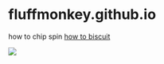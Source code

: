 # fluffmonkey.github.io

how to chip spin
[how to biscuit](https://fluffmonkey.github.io/howtobiscuit.html)

![](https://steamuserimages-a.akamaihd.net/ugc/2301965672787732655/0BF90DCD5252316F884D451C8D3128711B9A676A/?imw=637&imh=358&ima=fit&impolicy=Letterbox&imcolor=%23000000&letterbox=true)
